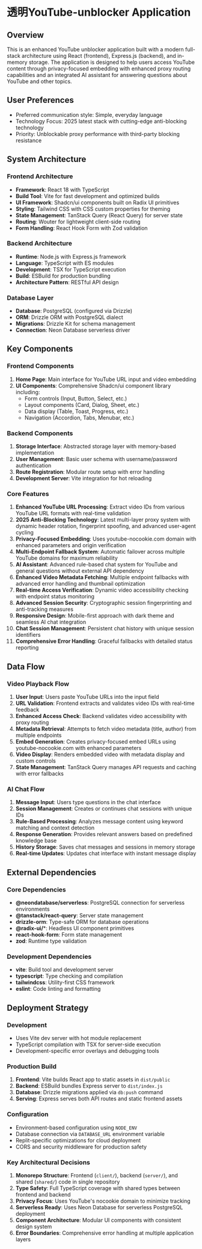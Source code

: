 # 透明YouTube-unblocker Application

## Overview

This is an enhanced YouTube unblocker application built with a modern full-stack architecture using React (frontend), Express.js (backend), and in-memory storage. The application is designed to help users access YouTube content through privacy-focused embedding with enhanced proxy routing capabilities and an integrated AI assistant for answering questions about YouTube and other topics.

## User Preferences

- Preferred communication style: Simple, everyday language
- Technology Focus: 2025 latest stack with cutting-edge anti-blocking technology
- Priority: Unblockable proxy performance with third-party blocking resistance

## System Architecture

### Frontend Architecture
- **Framework**: React 18 with TypeScript
- **Build Tool**: Vite for fast development and optimized builds
- **UI Framework**: Shadcn/ui components built on Radix UI primitives
- **Styling**: Tailwind CSS with CSS custom properties for theming
- **State Management**: TanStack Query (React Query) for server state
- **Routing**: Wouter for lightweight client-side routing
- **Form Handling**: React Hook Form with Zod validation

### Backend Architecture
- **Runtime**: Node.js with Express.js framework
- **Language**: TypeScript with ES modules
- **Development**: TSX for TypeScript execution
- **Build**: ESBuild for production bundling
- **Architecture Pattern**: RESTful API design

### Database Layer
- **Database**: PostgreSQL (configured via Drizzle)
- **ORM**: Drizzle ORM with PostgreSQL dialect
- **Migrations**: Drizzle Kit for schema management
- **Connection**: Neon Database serverless driver

## Key Components

### Frontend Components
1. **Home Page**: Main interface for YouTube URL input and video embedding
2. **UI Components**: Comprehensive Shadcn/ui component library including:
   - Form controls (Input, Button, Select, etc.)
   - Layout components (Card, Dialog, Sheet, etc.)
   - Data display (Table, Toast, Progress, etc.)
   - Navigation (Accordion, Tabs, Menubar, etc.)

### Backend Components
1. **Storage Interface**: Abstracted storage layer with memory-based implementation
2. **User Management**: Basic user schema with username/password authentication
3. **Route Registration**: Modular route setup with error handling
4. **Development Server**: Vite integration for hot reloading

### Core Features
1. **Enhanced YouTube URL Processing**: Extract video IDs from various YouTube URL formats with real-time validation
2. **2025 Anti-Blocking Technology**: Latest multi-layer proxy system with dynamic header rotation, fingerprint spoofing, and advanced user-agent cycling
3. **Privacy-Focused Embedding**: Uses youtube-nocookie.com domain with enhanced parameters and origin verification
4. **Multi-Endpoint Fallback System**: Automatic failover across multiple YouTube domains for maximum reliability
5. **AI Assistant**: Advanced rule-based chat system for YouTube and general questions without external API dependency
6. **Enhanced Video Metadata Fetching**: Multiple endpoint fallbacks with advanced error handling and thumbnail optimization
7. **Real-time Access Verification**: Dynamic video accessibility checking with endpoint status monitoring
8. **Advanced Session Security**: Cryptographic session fingerprinting and anti-tracking measures
9. **Responsive Design**: Mobile-first approach with dark theme and seamless AI chat integration
10. **Chat Session Management**: Persistent chat history with unique session identifiers
11. **Comprehensive Error Handling**: Graceful fallbacks with detailed status reporting

## Data Flow

### Video Playback Flow
1. **User Input**: Users paste YouTube URLs into the input field
2. **URL Validation**: Frontend extracts and validates video IDs with real-time feedback
3. **Enhanced Access Check**: Backend validates video accessibility with proxy routing
4. **Metadata Retrieval**: Attempts to fetch video metadata (title, author) from multiple endpoints
5. **Embed Generation**: Creates privacy-focused embed URLs using youtube-nocookie.com with enhanced parameters
6. **Video Display**: Renders embedded video with metadata display and custom controls
7. **State Management**: TanStack Query manages API requests and caching with error fallbacks

### AI Chat Flow
1. **Message Input**: Users type questions in the chat interface
2. **Session Management**: Creates or continues chat sessions with unique IDs
3. **Rule-Based Processing**: Analyzes message content using keyword matching and context detection
4. **Response Generation**: Provides relevant answers based on predefined knowledge base
5. **History Storage**: Saves chat messages and sessions in memory storage
6. **Real-time Updates**: Updates chat interface with instant message display

## External Dependencies

### Core Dependencies
- **@neondatabase/serverless**: PostgreSQL connection for serverless environments
- **@tanstack/react-query**: Server state management
- **drizzle-orm**: Type-safe ORM for database operations
- **@radix-ui/***: Headless UI component primitives
- **react-hook-form**: Form state management
- **zod**: Runtime type validation

### Development Dependencies
- **vite**: Build tool and development server
- **typescript**: Type checking and compilation
- **tailwindcss**: Utility-first CSS framework
- **eslint**: Code linting and formatting

## Deployment Strategy

### Development
- Uses Vite dev server with hot module replacement
- TypeScript compilation with TSX for server-side execution
- Development-specific error overlays and debugging tools

### Production Build
1. **Frontend**: Vite builds React app to static assets in `dist/public`
2. **Backend**: ESBuild bundles Express server to `dist/index.js`
3. **Database**: Drizzle migrations applied via `db:push` command
4. **Serving**: Express serves both API routes and static frontend assets

### Configuration
- Environment-based configuration using `NODE_ENV`
- Database connection via `DATABASE_URL` environment variable
- Replit-specific optimizations for cloud deployment
- CORS and security middleware for production safety

### Key Architectural Decisions

1. **Monorepo Structure**: Frontend (`client/`), backend (`server/`), and shared (`shared/`) code in single repository
2. **Type Safety**: Full TypeScript coverage with shared types between frontend and backend
3. **Privacy Focus**: Uses YouTube's nocookie domain to minimize tracking
4. **Serverless Ready**: Uses Neon Database for serverless PostgreSQL deployment
5. **Component Architecture**: Modular UI components with consistent design system
6. **Error Boundaries**: Comprehensive error handling at multiple application layers